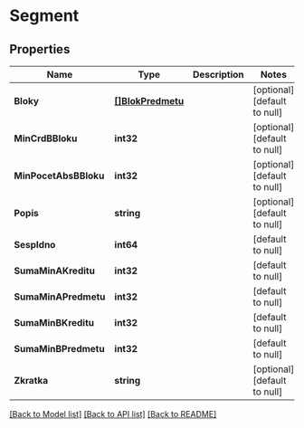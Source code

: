 # Segment

## Properties
Name | Type | Description | Notes
------------ | ------------- | ------------- | -------------
**Bloky** | [**[]BlokPredmetu**](blokPredmetu.md) |  | [optional] [default to null]
**MinCrdBBloku** | **int32** |  | [optional] [default to null]
**MinPocetAbsBBloku** | **int32** |  | [optional] [default to null]
**Popis** | **string** |  | [optional] [default to null]
**SespIdno** | **int64** |  | [default to null]
**SumaMinAKreditu** | **int32** |  | [default to null]
**SumaMinAPredmetu** | **int32** |  | [default to null]
**SumaMinBKreditu** | **int32** |  | [default to null]
**SumaMinBPredmetu** | **int32** |  | [default to null]
**Zkratka** | **string** |  | [optional] [default to null]

[[Back to Model list]](../README.md#documentation-for-models) [[Back to API list]](../README.md#documentation-for-api-endpoints) [[Back to README]](../README.md)

